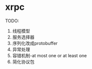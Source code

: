 # xrpc
TODO: 

 1. 线程模型
 2. 服务选择器
 3. 序列化改成protobuffer
 4. 异常处理
 5. 容错机制-at most one or at least one
 6. 简化协议包

